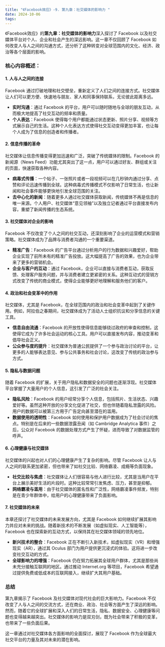 ```yaml
---
title: "《Facebook效应》-9. 第九章：社交媒体的影响力 "
date: 2024-10-06
tags: 
---
```

《Facebook效应》的**第九章：社交媒体的影响力**深入探讨了 Facebook 以及社交媒体平台对个人、企业和社会产生的深远影响。这一章不仅回顾了 Facebook 如何改变人与人之间的沟通方式，还分析了这种转变对全球范围内的文化、经济、政治等各个层面的影响。

### 核心内容概述：

#### 1. **人与人之间的连接**
Facebook 通过打破地理和社交壁垒，重新定义了人们之间的连接方式。社交媒体让人们可以更方便、快速地与朋友、家人和同事保持联系，无论彼此距离多远。

- **实时沟通**：通过 Facebook 的平台，用户可以随时随地与全球的朋友互动，从而极大地提高了社交互动的频率和质量。
- **个人表达**：Facebook 使得每个用户都能通过状态更新、照片分享、视频等方式展示自己的生活。这种个人化表达方式使得社交互动变得更加丰富，也让每个人成为了信息的创造者和传播者。

#### 2. **信息传播的革命**
社交媒体让信息传播变得更加迅速和广泛，突破了传统媒体的限制。Facebook 的新闻源（News Feed）功能尤其突出了这一点，用户可以通过好友、群组或关注的页面，快速获取各种内容。

- **病毒式传播**：一个帖子、一张照片或者一段视频可以在几秒钟内通过分享、点赞和评论迅速传播到全球。这种病毒式传播模式不仅影响了日常生活，也让新闻和社会事件能够更快地引发全球范围的关注。
- **去中心化的新闻**：随着更多人通过社交媒体获取新闻，传统媒体不再是信息的唯一来源。个人用户、社交媒体“意见领袖”以及独立记者通过平台直接发布内容，重塑了新闻传播的生态系统。

#### 3. **社交媒体对企业的影响**
Facebook 不仅改变了个人之间的社交互动，还深刻影响了企业的运营模式和营销策略。社交媒体成为了品牌与消费者沟通的一个重要渠道。

- **精准广告**：Facebook 的广告平台通过分析用户的行为数据和兴趣爱好，帮助企业实现了前所未有的精准广告投放。这大幅提高了广告的效果，也为企业带来了更多的营销机会。
- **企业与客户的互动**：通过 Facebook，企业可以直接与消费者互动，获取反馈、处理客户服务问题，并与消费者建立更紧密的关系。这种互动式的营销方式改变了传统的商业模式，使得企业能够更好地理解和服务他们的客户。

#### 4. **政治和社会变革中的作用**
社交媒体，尤其是 Facebook，在全球范围内的政治和社会变革中起到了关键作用。例如，阿拉伯之春期间，社交媒体成为了活动人士组织抗议和分享信息的关键工具。

- **信息自由流通**：Facebook 的开放性使得信息能够绕过政府的审查和控制，这使得它成为了许多社会运动的核心工具。用户可以直接发布内容，推动变革和倡导社会正义。
- **公众参与度的提升**：社交媒体为普通公民提供了一个参与政治讨论的平台，让更多的人能够表达意见、参与公共事务和社会讨论，这改变了传统的政治参与方式。

#### 5. **隐私与数据问题**
随着 Facebook 的扩展，关于用户隐私和数据安全的问题也逐渐浮现。社交媒体平台掌握了大量用户的个人信息，这引发了广泛的社会关注。

- **隐私风险**：Facebook 的用户经常分享个人信息，包括照片、生活状态、兴趣爱好等。虽然这种开放的分享文化促进了社交，但也伴随着隐私泄露的风险。用户的数据可以被第三方用于广告定向甚至潜在的滥用。
- **数据使用的透明性**：Facebook 如何使用和保护用户数据成为了社会讨论的焦点。特别是在后来的一些数据泄露丑闻（如 Cambridge Analytica 事件）之后，公众对 Facebook 的数据处理方式产生了怀疑，进而导致了对数据监管的呼声。

#### 6. **心理健康与社交媒体**
社交媒体的兴起也对人们的心理健康产生了复杂的影响。尽管 Facebook 让人与人之间的联系更加紧密，但也带来了如社交比较、网络霸凌、成瘾等负面现象。

- **社交比较与焦虑**：社交媒体让人们很容易与他人进行比较，尤其是当用户在平台上展示美好生活的片段时。这种比较常常引发焦虑、压力，甚至是抑郁。
- **网络霸凌与滥用**：由于社交媒体的匿名性和广泛性，网络霸凌事件频发，特别是在青少年群体中，给用户的心理健康带来了负面影响。

#### 7. **社交媒体的未来**
本章还探讨了社交媒体的未来发展方向，尤其是 Facebook 如何继续扩展其影响力并应对未来的挑战。随着新技术的不断发展（如虚拟现实、人工智能等），Facebook 也在探索新的互动方式，以保持其在社交媒体领域的领先地位。

- **新兴技术的整合**：Facebook 正在不断引入新技术，如虚拟现实（VR）和增强现实（AR），通过其 Oculus 部门为用户提供更沉浸式的体验。这将进一步改变社交互动的方式。
- **全球影响力的增强**：Facebook 仍在努力拓展其全球用户群体，尤其是那些尚未充分接触互联网的地区。通过推动 Internet.org 等项目，Facebook 希望通过提供免费或低成本的互联网接入，继续扩大其用户基础。

### 总结
第九章揭示了 Facebook 及社交媒体对现代社会的巨大影响力。Facebook 不仅改变了人与人之间的交流方式，还在商业、政治、社会等方面产生了深远的影响。然而，随着它的全球扩展和深入人们的日常生活，隐私、数据安全、心理健康等问题也变得越来越突出。社交媒体的影响力是双刃剑，既为社会带来了积极的变革，也带来了一些负面后果。

这一章通过对社交媒体各方面影响的全面探讨，展现了 Facebook 作为全球最大社交平台的力量及其对未来的潜在影响。
